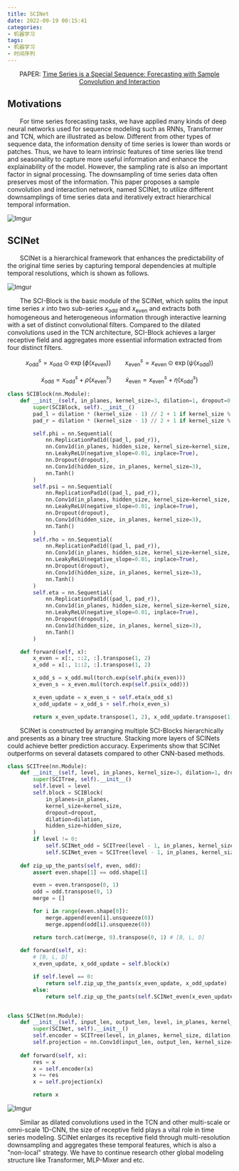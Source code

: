 ```yaml
---
title: SCINet
date: 2022-09-19 00:15:41
categories:
- 机器学习
tags:
- 机器学习
- 时间序列
---
```


<center>PAPER: <a href="https://arxiv.org/abs/2106.09305">Time Series is a Special Sequence: Forecasting with Sample Convolution and Interaction</a></center>

## Motivations
&emsp;&emsp;For time series forecasting tasks, we have applied many kinds of deep neural networks used for sequence modeling such as RNNs, Transformer and TCN, which are illustrated as below. Different from other types of sequence data, the information density of time series is lower than words or patches. Thus, we have to learn intrinsic features of time series like trend and seasonality to capture more useful information and enhance the explainability of the model. However, the sampling rate is also an important factor in signal processing. The downsampling of time series data often preserves most of the information. This paper proposes a sample convolution and interaction network, named SCINet, to utilize different downsamplings of time series data and iteratively extract hierarchical temporal information.

![Imgur](https://i.imgur.com/Gx1O6ha.png)

## SCINet
&emsp;&emsp;SCINet is a hierarchical framework that enhances the predictability of the original time series by capturing temporal dependencies at multiple temporal resolutions, which is shown as follows.

![Imgur](https://i.imgur.com/jrjB4kX.png)

&emsp;&emsp;The SCI-Block is the basic module of the SCINet, which splits the input time series $x$ into two sub-series $x_{\text{odd}}$ and $x_{\text{even}}$ and extracts both homogeneous and heterogeneous information through interactive learning with a set of distinct convolutional filters. Compared to the dilated convolutions used in the TCN architecture, SCI-Block achieves a larger receptive field and aggregates more essential information extracted from four distinct filters.

$$x_{\text{odd}}^s=x_{\text{odd}}\odot\exp(\phi(x_\text{even}))\qquad x_{\text{even}}^s=x_{\text{even}}\odot\exp(\psi(x_\text{odd}))$$

$$\acute{x}_{\text{odd}}=x_{\text{odd}}^s+\rho(x_{\text{even}}^s)\qquad \acute{x}_{\text{even}}=x_{\text{even}}^s+\eta(x_{\text{odd}}^s)$$

```python
class SCIBlock(nn.Module):
    def __init__(self, in_planes, kernel_size=3, dilation=1, dropout=0.5, hidden_size=64):
        super(SCIBlock, self).__init__()        
        pad_l = dilation * (kernel_size - 1) // 2 + 1 if kernel_size % 2 != 0 else dilation * (kernel_size - 2) // 2 + 1
        pad_r = dilation * (kernel_size - 1) // 2 + 1 if kernel_size % 2 != 0 else dilation * (kernel_size) // 2 + 1

        self.phi = nn.Sequential(
            nn.ReplicationPad1d((pad_l, pad_r)),
            nn.Conv1d(in_planes, hidden_size, kernel_size=kernel_size, dilation=dilation),
            nn.LeakyReLU(negative_slope=0.01, inplace=True),
            nn.Dropout(dropout),
            nn.Conv1d(hidden_size, in_planes, kernel_size=3),
            nn.Tanh()
        )
        self.psi = nn.Sequential(
            nn.ReplicationPad1d((pad_l, pad_r)),
            nn.Conv1d(in_planes, hidden_size, kernel_size=kernel_size, dilation=dilation),
            nn.LeakyReLU(negative_slope=0.01, inplace=True),
            nn.Dropout(dropout),
            nn.Conv1d(hidden_size, in_planes, kernel_size=3),
            nn.Tanh()
        )
        self.rho = nn.Sequential(
            nn.ReplicationPad1d((pad_l, pad_r)),
            nn.Conv1d(in_planes, hidden_size, kernel_size=kernel_size, dilation=dilation),
            nn.LeakyReLU(negative_slope=0.01, inplace=True),
            nn.Dropout(dropout),
            nn.Conv1d(hidden_size, in_planes, kernel_size=3),
            nn.Tanh()
        )
        self.eta = nn.Sequential(
            nn.ReplicationPad1d((pad_l, pad_r)),
            nn.Conv1d(in_planes, hidden_size, kernel_size=kernel_size, dilation=dilation),
            nn.LeakyReLU(negative_slope=0.01, inplace=True),
            nn.Dropout(dropout),
            nn.Conv1d(hidden_size, in_planes, kernel_size=3),
            nn.Tanh()
        )

    def forward(self, x):
        x_even = x[:, ::2, :].transpose(1, 2)
        x_odd = x[:, 1::2, :].transpose(1, 2)

        x_odd_s = x_odd.mul(torch.exp(self.phi(x_even)))
        x_even_s = x_even.mul(torch.exp(self.psi(x_odd)))

        x_even_update = x_even_s + self.eta(x_odd_s)
        x_odd_update = x_odd_s + self.rho(x_even_s)

        return x_even_update.transpose(1, 2), x_odd_update.transpose(1, 2)

```

&emsp;&emsp;SCINet is constructed by arranging multiple SCI-Blocks hierarchically and presents as a binary tree structure. Stacking more layers of SCINets could achieve better prediction accuracy. Experiments show that SCINet outperforms on several datasets compared to other CNN-based methods.

```python
class SCITree(nn.Module):
    def __init__(self, level, in_planes, kernel_size=3, dilation=1, dropout=0.5, hidden_size=64):
        super(SCITree, self).__init__()
        self.level = level
        self.block = SCIBlock(
            in_planes=in_planes,
            kernel_size=kernel_size,
            dropout=dropout,
            dilation=dilation,
            hidden_size=hidden_size,
        )
        if level != 0:
            self.SCINet_odd = SCITree(level - 1, in_planes, kernel_size, dilation, dropout, hidden_size)
            self.SCINet_even = SCITree(level - 1, in_planes, kernel_size, dilation, dropout, hidden_size)
    
    def zip_up_the_pants(self, even, odd):
        assert even.shape[1] == odd.shape[1]

        even = even.transpose(0, 1)
        odd = odd.transpose(0, 1)
        merge = []

        for i in range(even.shape[0]):
            merge.append(even[i].unsqueeze(0))
            merge.append(odd[i].unsqueeze(0))

        return torch.cat(merge, 0).transpose(0, 1) # [B, L, D]
        
    def forward(self, x):
        # [B, L, D]
        x_even_update, x_odd_update = self.block(x)

        if self.level == 0:
            return self.zip_up_the_pants(x_even_update, x_odd_update)
        else:
            return self.zip_up_the_pants(self.SCINet_even(x_even_update), self.SCINet_odd(x_odd_update))


class SCINet(nn.Module):
    def __init__(self, input_len, output_len, level, in_planes, kernel_size=3, dilation=1, dropout=0.5, hidden_size=64):
        super(SCINet, self).__init__()
        self.encoder = SCITree(level, in_planes, kernel_size, dilation, dropout, hidden_size)
        self.projection = nn.Conv1d(input_len, output_len, kernel_size=1, stride=1, bias=False)
    
    def forward(self, x):
        res = x
        x = self.encoder(x)
        x += res
        x = self.projection(x)

        return x
```

![Imgur](https://i.imgur.com/KgaPzfg.png)

&emsp;&emsp;Similar as dilated convolutions used in the TCN and other multi-scale or omni-scale 1D-CNN, the size of receptive field plays a vital role in time series modeling. SCINet enlarges its receptive field through multi-resolution downsampling and aggregates these temporal features, which is also a "non-local" strategy. We have to continue research other global modeling structure like Transformer, MLP-Mixer and etc.
